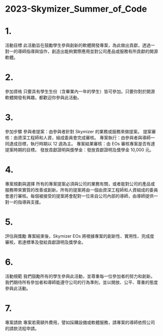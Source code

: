 # 2023-Skymizer_Summer_of_Code

# 1.
活動目標
此活動旨在鼓勵學生參與創新的軟體開發專案，為此做出貢獻，透過一對一的導師指導與協作，創造出能夠實際應用並對公司產品或服務有所貢獻的開源軟體。
# 2.
參加資格
只要具有學生生份（含畢業內一年的學生）皆可參加。只要你對於開源軟體開發有興趣，都歡迎你參與此活動。
# 3.
參加步驟
參與者提案：由參與者針對 Skymizer 的業務或服務來做提案。
提案審核：由資深工程師和人資，組成委員會完成審核。
專案執行：由參與者與導師一同達成目標，執行時期以 12 週為主。
專案結果審核：由 EOs 審核專案是否有達提案時期的目標。
發放貢獻證明與獎學金：發放貢獻證明及獎學金 10,000 元。
# 4.
專案規劃與選擇
所有的專案提案必須與公司的業務有關，或者能對公司的產品或服務帶來實質的改善或創新。所有的提案將由一個由資深工程師和人資組成的委員會進行審核。每個被接受的提案將會配對一位來自公司內部的導師，由導師提供一對一的指導與支援。
# 5.
評估與獎勵
專案結束後，Skymizer EOs 將根據專案的創新性、實用性、完成度審核，若達標準及發給貢獻證明及獎學金。
# 6.
活動規範
我們鼓勵所有的學生參與此活動，並尊重每一位參加者的努力和創新。我們期待所有參加者和導師能遵守公司的行為準則，並以開放、公平、尊重的態度參與此活動。
# 7.
專案請款
專案若需額外費用，譬如採購設備或軟體服務，請專案的導師依照公司的請款流程申請。
